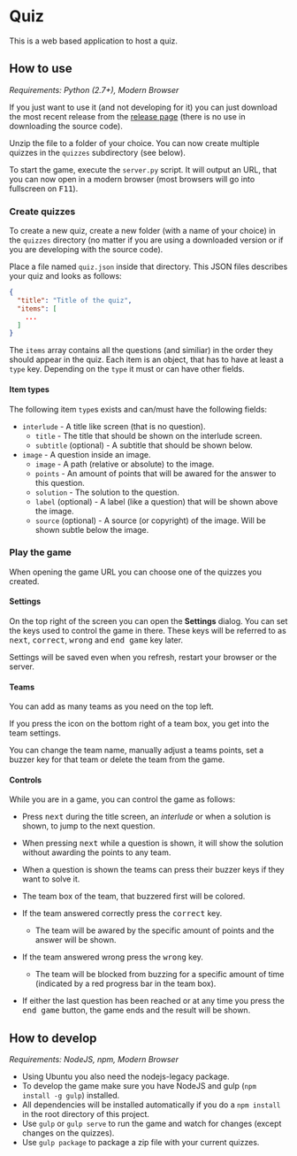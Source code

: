 Quiz
====

This is a web based application to host a quiz.

How to use
----------

*Requirements: Python (2.7+), Modern Browser*

If you just want to use it (and not developing for it) you can just download
the most recent release from the [release page](../../releases) (there is no use in downloading the source code).

Unzip the file to a folder of your choice. You can now create multiple quizzes
in the `quizzes` subdirectory (see below).

To start the game, execute the `server.py` script. It will output an URL, that you
can now open in a modern browser (most browsers will go into fullscreen on <kbd>F11</kbd>).

### Create quizzes

To create a new quiz, create a new folder (with a name of your choice) in the `quizzes`
directory (no matter if you are using a downloaded version or if you are developing
with the source code).

Place a file named `quiz.json` inside that directory. This JSON files describes your quiz
and looks as follows:

```JSON
{
  "title": "Title of the quiz",
  "items": [
  	...
  ]
}
```

The `items` array contains all the questions (and similiar) in the order
they should appear in the quiz. Each item is an object, that has to have at
least a `type` key. Depending on the `type` it must or can have other fields.

#### Item types

The following item `type`s exists and can/must have the following fields:

* `interlude` - A title like screen (that is no question).
  * `title` - The title that should be shown on the interlude screen.
  * `subtitle` (optional) - A subtitle that should be shown below.
* `image` - A question inside an image.
  * `image` - A path (relative or absolute) to the image.
  * `points` - An amount of points that will be awared for the answer to this question.
  * `solution` - The solution to the question.
  * `label` (optional) - A label (like a question) that will be shown above the image.
  * `source` (optional) - A source (or copyright) of the image. Will be shown subtle below the image.

### Play the game

When opening the game URL you can choose one of the quizzes you created.

#### Settings

On the top right of the screen you can open the **Settings** dialog.
You can set the keys used to control the game in there. These keys will be
referred to as <kbd>next</kbd>, <kbd>correct</kbd>, <kbd>wrong</kbd> and <kbd>end game</kbd> key later.

Settings will be saved even when you refresh, restart your browser or the server.

#### Teams

You can add as many teams as you need on the top left.

If you press the icon on the bottom right of a team box, you get into the team settings.

You can change the team name, manually adjust a teams points, set a buzzer key for that team
or delete the team from the game.

#### Controls

While you are in a game, you can control the game as follows:

* Press <kbd>next</kbd> during the title screen, an *interlude* or when a solution is shown, to jump to the next question.
* When pressing <kbd>next</kbd> while a question is shown, it will show the solution without awarding the points to any team.

* When a question is shown the teams can press their buzzer keys if they want to solve it.
* The team box of the team, that buzzered first will be colored.
* If the team answered correctly press the <kbd>correct</kbd> key.
  * The team will be awared by the specific amount of points and the answer will be shown.
* If the team answered wrong press the <kbd>wrong</kbd> key.
  * The team will be blocked from buzzing for a specific amount of time (indicated by a red progress bar in the team box).

* If either the last question has been reached or at any time you press the <kbd>end game</kbd> button,
the game ends and the result will be shown.

How to develop
--------------

*Requirements: NodeJS, npm, Modern Browser*

* Using Ubuntu you also need the nodejs-legacy package.
* To develop the game make sure you have NodeJS and gulp (`npm install -g gulp`) installed.
* All dependencies will be installed automatically if you do a `npm install` in the root directory of this project.
* Use `gulp` or `gulp serve` to run the game and watch for changes (except changes on the quizzes).
* Use `gulp package` to package a zip file with your current quizzes.
